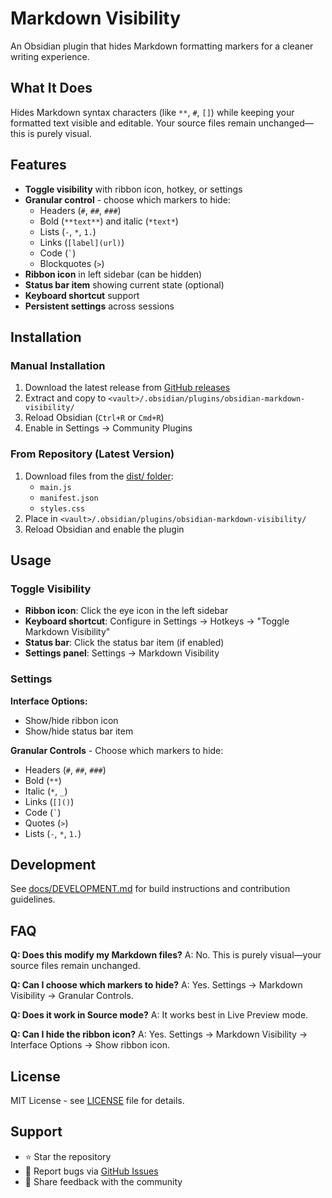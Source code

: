# Markdown Visibility

An Obsidian plugin that hides Markdown formatting markers for a cleaner writing experience.

## What It Does

Hides Markdown syntax characters (like `**`, `#`, `[]`) while keeping your formatted text visible and editable. Your source files remain unchanged—this is purely visual.

## Features

- **Toggle visibility** with ribbon icon, hotkey, or settings
- **Granular control** - choose which markers to hide:
  - Headers (`#`, `##`, `###`)
  - Bold (`**text**`) and italic (`*text*`)
  - Lists (`-`, `*`, `1.`)
  - Links (`[label](url)`)
  - Code (`` ` ``)
  - Blockquotes (`>`)
- **Ribbon icon** in left sidebar (can be hidden)
- **Status bar item** showing current state (optional)
- **Keyboard shortcut** support
- **Persistent settings** across sessions

## Installation

### Manual Installation

1. Download the latest release from [GitHub releases](https://github.com/miztizm/obsidian-markdown-visibility/releases)
2. Extract and copy to `<vault>/.obsidian/plugins/obsidian-markdown-visibility/`
3. Reload Obsidian (`Ctrl+R` or `Cmd+R`)
4. Enable in Settings → Community Plugins

### From Repository (Latest Version)

1. Download files from the [dist/ folder](https://github.com/miztizm/obsidian-markdown-visibility/tree/master/dist):
   - `main.js`
   - `manifest.json`
   - `styles.css`
2. Place in `<vault>/.obsidian/plugins/obsidian-markdown-visibility/`
3. Reload Obsidian and enable the plugin

## Usage

### Toggle Visibility

- **Ribbon icon**: Click the eye icon in the left sidebar
- **Keyboard shortcut**: Configure in Settings → Hotkeys → "Toggle Markdown Visibility"
- **Status bar**: Click the status bar item (if enabled)
- **Settings panel**: Settings → Markdown Visibility

### Settings

**Interface Options:**
- Show/hide ribbon icon
- Show/hide status bar item

**Granular Controls** - Choose which markers to hide:
- Headers (`#`, `##`, `###`)
- Bold (`**`)
- Italic (`*`, `_`)
- Links (`[]()`)
- Code (`` ` ``)
- Quotes (`>`)
- Lists (`-`, `*`, `1.`)

## Development

See [docs/DEVELOPMENT.md](docs/DEVELOPMENT.md) for build instructions and contribution guidelines.

## FAQ

**Q: Does this modify my Markdown files?**
A: No. This is purely visual—your source files remain unchanged.

**Q: Can I choose which markers to hide?**
A: Yes. Settings → Markdown Visibility → Granular Controls.

**Q: Does it work in Source mode?**
A: It works best in Live Preview mode.

**Q: Can I hide the ribbon icon?**
A: Yes. Settings → Markdown Visibility → Interface Options → Show ribbon icon.

## License

MIT License - see [LICENSE](LICENSE) file for details.

## Support

- ⭐ Star the repository
- 🐛 Report bugs via [GitHub Issues](https://github.com/miztizm/obsidian-markdown-visibility/issues)
- 💬 Share feedback with the community
